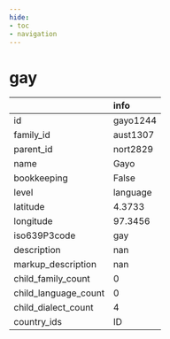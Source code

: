 ```yaml
---
hide:
- toc
- navigation
---
```

# gay
|                      | info     |
|:---------------------|:---------|
| id                   | gayo1244 |
| family_id            | aust1307 |
| parent_id            | nort2829 |
| name                 | Gayo     |
| bookkeeping          | False    |
| level                | language |
| latitude             | 4.3733   |
| longitude            | 97.3456  |
| iso639P3code         | gay      |
| description          | nan      |
| markup_description   | nan      |
| child_family_count   | 0        |
| child_language_count | 0        |
| child_dialect_count  | 4        |
| country_ids          | ID       |